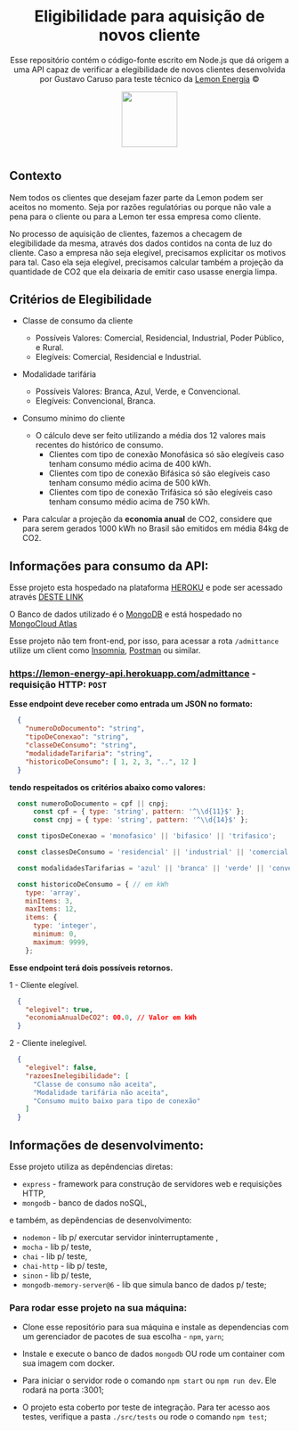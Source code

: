 <div align="center">

# Eligibilidade para aquisição de novos cliente


Esse repositório contém o código-fonte escrito em Node.js que dá origem a uma API capaz de verificar a elegibilidade de novos clientes desenvolvida por Gustavo Caruso para teste técnico da [Lemon Energia](https://www.energialemon.com.br/) ©

<img src="https://assets.website-files.com/5f7e0994165e365ab297bfe7/5fb28b8004eb4b7dff6fcf23_logo-original.png" width="100px">

</div>

#

## Contexto

Nem todos os clientes que desejam fazer parte da Lemon podem ser aceitos no momento. Seja por razões regulatórias ou porque não vale a pena para o cliente ou para a Lemon ter essa empresa como cliente. 

No processo de aquisição de clientes, fazemos a checagem de elegibilidade da mesma, através dos dados contidos na conta de luz do cliente. Caso a empresa não seja elegível, precisamos explicitar os motivos para tal. Caso ela seja elegível, precisamos calcular também a projeção da quantidade de CO2 que ela deixaria de emitir caso usasse energia limpa.

## Critérios de Elegibilidade

- Classe de consumo da cliente
    - Possíveis Valores: Comercial, Residencial, Industrial, Poder Público, e Rural.
    - Elegíveis: Comercial, Residencial e Industrial.

- Modalidade tarifária
    - Possíveis Valores: Branca, Azul, Verde, e Convencional.
    - Elegíveis: Convencional, Branca.
- Consumo mínimo do cliente
    - O cálculo deve ser feito utilizando a média dos 12 valores mais recentes do histórico de consumo.
        - Clientes com tipo de conexão Monofásica só são elegíveis caso tenham consumo médio acima de 400 kWh.
        - Clientes com tipo de conexão Bifásica só são elegíveis caso tenham consumo médio acima de 500 kWh.
        - Clientes com tipo de conexão Trifásica só são elegíveis caso tenham consumo médio acima de 750 kWh.

- Para calcular a projeção da **economia anual** de CO2, considere que para serem gerados 1000 kWh no Brasil são emitidos em média 84kg de CO2.


## Informações para consumo da API:

Esse projeto esta hospedado na plataforma <a href="https://www.heroku.com/" target="_blank">HEROKU</a> e pode ser acessado através <a href="https://lemon-energy-api.herokuapp.com/" target="_blank">DESTE LINK</a>

O Banco de dados utilizado é o <a target="_blank" href="https://www.mongodb.com/">MongoDB</a> e está hospedado no <a target="_blank" href="https://cloud.mongodb.com/">MongoCloud Atlas</a>

Esse projeto não tem front-end, por isso, para acessar a rota `/admittance` utilize um client como 
<a target="_blank" href="https://insomnia.rest/">Insomnia</a>, <a target="_blank" href="https://www.postman.com/">Postman</a> ou similar.


### https://lemon-energy-api.herokuapp.com/admittance - requisição HTTP: `POST` <br>
  **Esse endpoint deve receber como entrada um JSON no formato:**

  ```json
    {
      "numeroDoDocumento": "string",
      "tipoDeConexao": "string",
      "classeDeConsumo": "string",
      "modalidadeTarifaria": "string",
      "historicoDeConsumo": [ 1, 2, 3, "..", 12 ]
    }
  ```

  **tendo respeitados os critérios abaixo como valores:**
  ```javascript
    const numeroDoDocumento = cpf || cnpj;
        const cpf = { type: 'string', pattern: '^\\d{11}$' };
        const cnpj = { type: 'string', pattern: '^\\d{14}$' };

    const tiposDeConexao = 'monofasico' || 'bifasico' || 'trifasico';

    const classesDeConsumo = 'residencial' || 'industrial' || 'comercial' || 'rural' || 'poderPublico';

    const modalidadesTarifarias = 'azul' || 'branca' || 'verde' || 'convencional';

    const historicoDeConsumo = { // em kWh
      type: 'array',
      minItems: 3,
      maxItems: 12,
      items: {
        type: 'integer',
        minimum: 0,
        maximum: 9999,
      };
  ```

  **Esse endpoint terá dois possíveis retornos.**

  1 - Cliente elegível. 
  ```json
    {
      "elegivel": true,
      "economiaAnualDeCO2": 00.0, // Valor em kWh
    }
  ```

  2 - Cliente inelegível.
  ```json
    {
      "elegivel": false,
      "razoesInelegibilidade": [
        "Classe de consumo não aceita",
        "Modalidade tarifária não aceita",
        "Consumo muito baixo para tipo de conexão"
      ]
    }
  ```


## Informações de desenvolvimento:

Esse projeto utiliza as depêndencias diretas:
- `express` - framework para construção de servidores web e requisições HTTP,
- `mongodb` - banco de dados noSQL,

e também, as depêndencias de desenvolvimento:
- `nodemon` - lib p/ exercutar servidor ininterruptamente ,
- `mocha` - lib p/ teste,
- `chai` - lib p/ teste,
- `chai-http` - lib p/ teste,
- `sinon` - lib p/ teste,
- `mongodb-memory-server@6` - lib que simula banco de dados p/ teste;

### Para rodar esse projeto na sua máquina:
- Clone esse repositório para sua máquina e instale as dependencias com um gerenciador de pacotes de sua escolha - `npm`, `yarn`;

- Instale e execute o banco de dados `mongodb` OU rode um container com sua imagem com docker.

- Para iniciar o servidor rode o comando `npm start` ou `npm run dev`. Ele rodará na porta :3001;

- O projeto esta coberto por teste de integração. Para ter acesso aos testes, verifique a pasta `./src/tests` ou rode o comando `npm test`;

#
